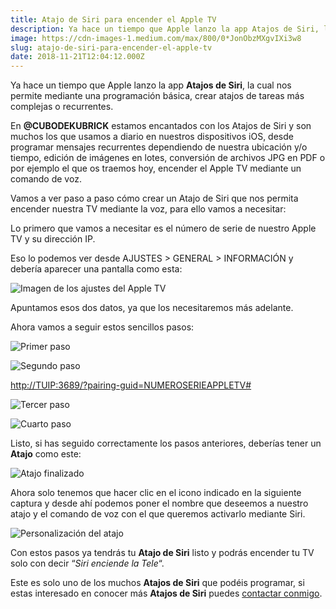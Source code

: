 ```yaml
---
title: Atajo de Siri para encender el Apple TV
description: Ya hace un tiempo que Apple lanzo la app Atajos de Siri, la cual nos permite mediante una programación básica, crear atajos de tareas mas…
image: https://cdn-images-1.medium.com/max/800/0*JonObzMXgvIXi3w8
slug: atajo-de-siri-para-encender-el-apple-tv
date: 2018-11-21T12:04:12.000Z
---
```


Ya hace un tiempo que Apple lanzo la app **Atajos de Siri**, la cual nos permite mediante una programación básica, crear atajos de tareas más complejas o recurrentes.

En **@CUBODEKUBRICK** estamos encantados con los Atajos de Siri y son muchos los que usamos a diario en nuestros dispositivos iOS, desde programar mensajes recurrentes dependiendo de nuestra ubicación y/o tiempo, edición de imágenes en lotes, conversión de archivos JPG en PDF o por ejemplo el que os traemos hoy, encender el Apple TV mediante un comando de voz.

Vamos a ver paso a paso cómo crear un Atajo de Siri que nos permita encender nuestra TV mediante la voz, para ello vamos a necesitar:

Lo primero que vamos a necesitar es el número de serie de nuestro Apple TV y su dirección IP.

Eso lo podemos ver desde AJUSTES > GENERAL > INFORMACIÓN y debería aparecer una pantalla como esta:

![Imagen de los ajustes del Apple TV](https://cdn-images-1.medium.com/max/800/0*JonObzMXgvIXi3w8)

Apuntamos esos dos datos, ya que los necesitaremos más adelante.

Ahora vamos a seguir estos sencillos pasos:

![Primer paso](https://cdn-images-1.medium.com/max/800/0*E241u42_p6BjggB1)

![Segundo paso](https://cdn-images-1.medium.com/max/800/0*Nj1QRu7-h9MnPpXH)

[http://TUIP:3689/?pairing-guid=NUMEROSERIEAPPLETV#](http://TUIP:3689/?pairing-guid=NUMEROSERIEAPPLETV#)

![Tercer paso](https://cdn-images-1.medium.com/max/800/0*XVmGm5yqlmFY2wfT)

![Cuarto paso](https://cdn-images-1.medium.com/max/800/0*mQJEwksYZLQF8jOo)

Listo, si has seguido correctamente los pasos anteriores, deberías tener un **Atajo** como este:

![Atajo finalizado](https://cdn-images-1.medium.com/max/800/0*MGkdo6cbluIroMSF)

Ahora solo tenemos que hacer clic en el icono indicado en la siguiente captura y desde ahí podemos poner el nombre que deseemos a nuestro atajo y el comando de voz con el que queremos activarlo mediante Siri.

![Personalización del atajo](https://cdn-images-1.medium.com/max/800/0*v9Tnq55lbqePdj6L)

Con estos pasos ya tendrás tu **Atajo de Siri** listo y podrás encender tu TV solo con decir “*Siri enciende la Tele*“.

Este es solo uno de los muchos **Atajos de Siri** que podéis programar, si estas interesado en conocer más **Atajos de Siri** puedes [contactar conmigo](mailto:info@ajra.es).
